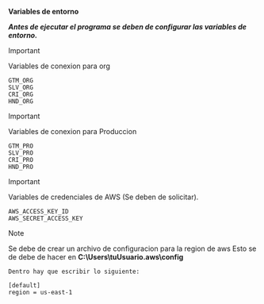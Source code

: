 **Variables de entorno**

***Antes de ejecutar el programa se deben de configurar las variables de entorno.***

> [!IMPORTANT]
> 
> Variables de conexion para org
```
GTM_ORG
SLV_ORG
CRI_ORG
HND_ORG
```

> [!IMPORTANT]
> 
> Variables de conexion para Produccion
```
GTM_PRO
SLV_PRO
CRI_PRO
HND_PRO
```

> [!IMPORTANT]
> 
> Variables de credenciales de AWS (Se deben de solicitar).
```
AWS_ACCESS_KEY_ID
AWS_SECRET_ACCESS_KEY
```

> [!NOTE]
> 
>Se debe de crear un archivo de configuracion para la region de aws
>Esto se de debe de hacer en **C:\Users\tuUsuario\.aws\config**
```
Dentro hay que escribir lo siguiente:

[default]
region = us-east-1
```
